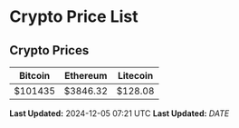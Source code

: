 # Crypto Price List

## Crypto Prices
| Bitcoin | Ethereum | Litecoin |
| ------- | -------- | -------- |
| $101435 | $3846.32 | $128.08 |
**Last Updated:** 2024-12-05 07:21 UTC
**Last Updated:** $DATE$
